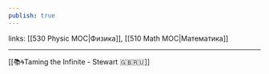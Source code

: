 ```yaml
---
publish: true
---
```

links: [[530 Physic MOC|Физика]], [[510 Math MOC|Математика]]

---

[[📚🌀Taming the Infinite - Stewart 🇬🇧🇷🇺]]